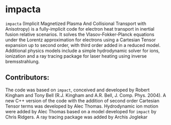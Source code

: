 # impacta
```impacta``` (Implicit Magnetized Plasma And Collisional Transport with Anisotropy) is a fully-implicit code for electron heat transport in inertial fusion relative scenarios. It solves the Vlasov-Fokker-Planck equations under the Lorentz approximation for electrons using a Cartesian Tensor expansion up to second order, with third order added in a reduced model. Additional physics models include a simple hydrodynamic solver for ions, ionization and a ray tracing package for laser heating using inverse bremsstrahlung.

## Contributors:
The code was based on ```impact```, conceived and developed by Robert Kingham and Tony Bell (R.J. Kingham and A.R. Bell, J. Comp. Phys. 2004).
A new C++ version of the code with the addition of second order Cartesian Tensor terms was developed by Alec Thomas.
Hydrodynamic ion motion were added by Alec Thomas based on a model developed for ```impact``` by Chris Ridgers.
A ray tracing package was added by Archis Joglekar
